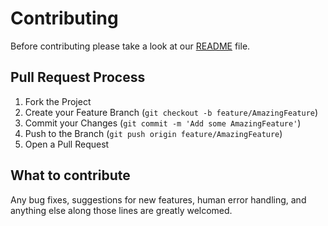 # Contributing

Before contributing please take a look at our [README](Readme.md) file.

## Pull Request Process

1. Fork the Project
2. Create your Feature Branch (`git checkout -b feature/AmazingFeature`)
3. Commit your Changes (`git commit -m 'Add some AmazingFeature'`)
4. Push to the Branch (`git push origin feature/AmazingFeature`)
5. Open a Pull Request

## What to contribute

Any bug fixes, suggestions for new features, human error handling, and anything else along those lines are greatly welcomed.